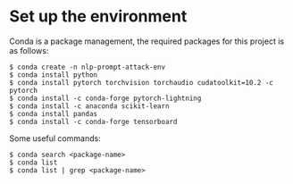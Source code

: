 # Set up the environment
Conda is a package management, the required packages for this project is as follows:
```
$ conda create -n nlp-prompt-attack-env
$ conda install python
$ conda install pytorch torchvision torchaudio cudatoolkit=10.2 -c pytorch
$ conda install -c conda-forge pytorch-lightning
$ conda install -c anaconda scikit-learn
$ conda install pandas
$ conda install -c conda-forge tensorboard
```
Some useful commands:
```
$ conda search <package-name>
$ conda list 
$ conda list | grep <package-name>
```